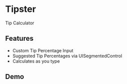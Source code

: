 # Tipster
Tip Calculator

## Features

- Custom Tip Percentage Input
- Suggested Tip Percentages via UISegmentedControl
- Calculates as you type

## Demo
